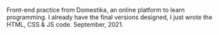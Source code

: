 Front-end practice from Domestika, an online platform to learn programming. I already have the final versions designed, I just wrote the HTML, CSS & JS code. 
September, 2021.